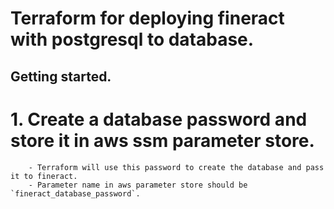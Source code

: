 # Terraform for deploying fineract with postgresql to database.

## Getting started.

# 1. Create a database password and store it in aws ssm parameter store.
        - Terraform will use this password to create the database and pass it to fineract.
        - Parameter name in aws parameter store should be `fineract_database_password`.